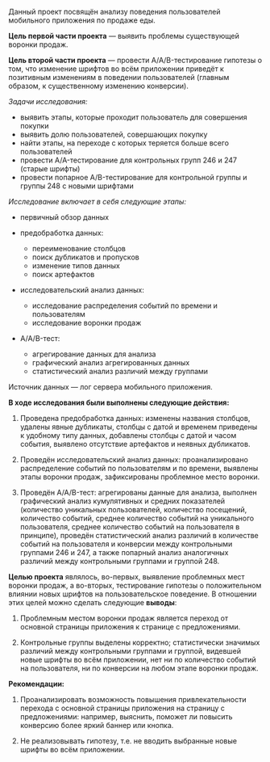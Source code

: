 Данный проект посвящён анализу поведения пользователей мобильного приложения по продаже еды.

**Цель первой части проекта** — выявить проблемы существующей воронки продаж.

**Цель второй части проекта** — провести A/A/B-тестирование гипотезы о том, что изменение шрифтов во всём приложении приведёт к позитивным изменениям в поведении пользователей (главным образом, к существенному изменению конверсии).

*Задачи исследования:*

- выявить этапы, которые проходит пользователь для совершения покупки
- выявить долю пользователей, совершающих покупку
- найти этапы, на переходе с которых теряется больше всего пользователей
- провести A/A-тестирование для контрольных групп 246 и 247 (старые шрифты)
- провести попарное A/B-тестирование для контрольной группы и группы 248 с новыми шрифтами

*Исследование включает в себя следующие этапы:*

- первичный обзор данных
- предобработка данных:


    - переименование столбцов
    - поиск дубликатов и пропусков
    - изменение типов данных
    - поиск артефактов


- исследовательский анализ данных:


    - исследование распределения событий по времени и пользователям
    - исследование воронки продаж


- A/A/B-тест:

    
    - агрегирование данных для анализа
    - графический анализ агрегированных данных
    - статистический анализ различий между группами

Источник данных — лог сервера мобильного приложения.

**В ходе исследования были выполнены следующие действия:**

1. Проведена предобработка данных: изменены названия столбцов, удалены явные дубликаты, столбцы с датой и временем приведены к удобному типу данных, добавлены столбцы с датой и часом события, выявлено отсутствие артефактов и неявных дубликатов.


2. Проведён исследовательский анализ данных: проанализировано распределение событий по пользователям и по времени, выявлены этапы воронки продаж, зафиксированы проблемное место воронки.


3. Проведён A/A/B-тест: агрегированы данные для анализа, выполнен графический анализ кумулятивных и средних показателей (количество уникальных пользователей, количество посещений, количество событий, среднее количество событий на уникального пользователя, среднее количество событий на пользователя в принципе), проведён статистический анализ различий в количестве событий на пользователя и конверсии между контрольными группами 246 и 247, а также попарный анализ аналогичных различий между контрольными группами и группой 248.

**Целью проекта** являлось, во-первых, выявление проблемных мест воронки продаж, а во-вторых, тестирование гипотезы о положительном влиянии новых шрифтов на пользовательское поведение. В отношении этих целей можно сделать следующие **выводы**:

1. Проблемным местом воронки продаж является переход от основной страницы приложения к странице с предложениями.

2. Контрольные группы выделены корректно; статистически значимых различий между контрольными группами и группой, видевшей новые шрифты во всём приложении, нет ни по количество событий на пользователя, ни по конверсии на любом этапе воронки продаж.

**Рекомендации:**

1. Проанализировать возможность повышения привлекательности перехода с основной страницы приложения на страницу с предложениями: например, выяснить, поможет ли повысить конверсию более яркий баннер или кнопка. 

2. Не реализовывать гипотезу, т.е. не вводить выбранные новые шрифты во всём приложении.
